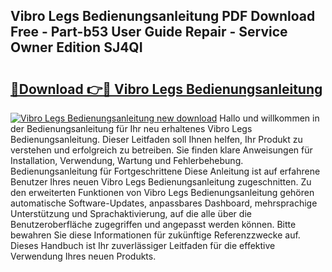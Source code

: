 ## Vibro Legs Bedienungsanleitung PDF Download Free - Part-b53 User Guide Repair - Service Owner Edition SJ4QI

# <h2><a href="http://df5rwtf.blite.top/?on=Vibro+Legs+Bedienungsanleitung">🔗Download 👉🔴 Vibro Legs Bedienungsanleitung</a></h2>

[![Vibro Legs Bedienungsanleitung new download](https://i.imgur.com/lujVjoI.png)](http://df5rwtf.blite.top/?on=Vibro+Legs+Bedienungsanleitung)
Hallo und willkommen in der Bedienungsanleitung für Ihr neu erhaltenes Vibro Legs Bedienungsanleitung. Dieser Leitfaden soll Ihnen helfen, Ihr Produkt zu verstehen und erfolgreich zu betreiben. Sie finden klare Anweisungen für Installation, Verwendung, Wartung und Fehlerbehebung. Bedienungsanleitung für Fortgeschrittene Diese Anleitung ist auf erfahrene Benutzer Ihres neuen Vibro Legs Bedienungsanleitung zugeschnitten. Zu den erweiterten Funktionen von Vibro Legs Bedienungsanleitung gehören automatische Software-Updates, anpassbares Dashboard, mehrsprachige Unterstützung und Sprachaktivierung, auf die alle über die Benutzeroberfläche zugegriffen und angepasst werden können. Bitte bewahren Sie diese Informationen für zukünftige Referenzzwecke auf. Dieses Handbuch ist Ihr zuverlässiger Leitfaden für die effektive Verwendung Ihres neuen Produkts.
